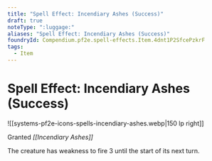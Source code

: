 ```yaml
---
title: "Spell Effect: Incendiary Ashes (Success)"
draft: true
noteType: ":luggage:"
aliases: "Spell Effect: Incendiary Ashes (Success)"
foundryId: Compendium.pf2e.spell-effects.Item.4dnt1P2SfcePzkrF
tags:
  - Item
---
```


# Spell Effect: Incendiary Ashes (Success)
![[systems-pf2e-icons-spells-incendiary-ashes.webp|150 lp right]]

Granted _[[Incendiary Ashes]]_

The creature has weakness to fire 3 until the start of its next turn.

